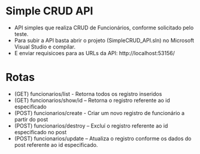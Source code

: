 ﻿# Simple CRUD API

 - API simples que realiza CRUD de Funcionários, conforme solicitado pelo teste.
 - Para subir a API basta abrir o projeto (SimpleCRUD_API.sln) no Microsoft Visual Studio e compilar.
 - E enviar requisicoes para as URLs da API: http://localhost:53156/

# Rotas

 - (GET) funcionarios/list - Retorna todos os registro inseridos
 - (GET) funcionarios/show/id – Retorna o registro referente ao id especificado
 - (POST) funcionarios/create - Criar um novo registro de funcionário a partir do post
 - (POST) funcionarios/destroy – Excluí o registro referente ao id especificado no post
 - (POST) funcionarios/update – Atualiza o registro conforme os dados do post referente ao id especificado.
